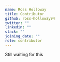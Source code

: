 ```yaml
---
name: Ross Holloway
title: Contributor
github: ross-holloway94
twitter: ""
linkedin: ""
slack: ""
joining_date: ""
role: contributor
---
```


Still waiting for this
